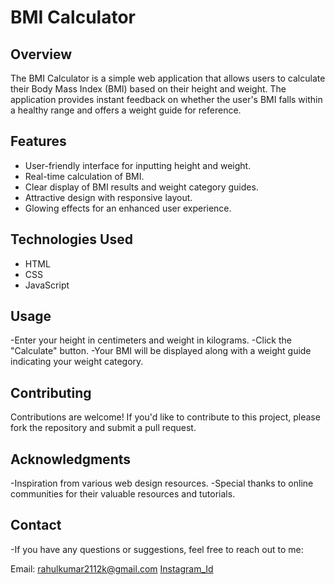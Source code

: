 # BMI Calculator

## Overview
The BMI Calculator is a simple web application that allows users to calculate their Body Mass Index (BMI) based on their height and weight. The application provides instant feedback on whether the user's BMI falls within a healthy range and offers a weight guide for reference.

## Features
- User-friendly interface for inputting height and weight.
- Real-time calculation of BMI.
- Clear display of BMI results and weight category guides.
- Attractive design with responsive layout.
- Glowing effects for an enhanced user experience.

## Technologies Used
- HTML
- CSS
- JavaScript

## Usage
-Enter your height in centimeters and weight in kilograms.
-Click the "Calculate" button.
-Your BMI will be displayed along with a weight guide indicating your weight category.

## Contributing
Contributions are welcome! If you'd like to contribute to this project, please fork the repository and submit a pull request.

## Acknowledgments
-Inspiration from various web design resources.
-Special thanks to online communities for their valuable resources and tutorials.

## Contact
-If you have any questions or suggestions, feel free to reach out to me:

Email: rahulkumar2112k@gmail.com
[Instagram_Id](https://www.instagram.com/only__rahul_/?hl=en)

